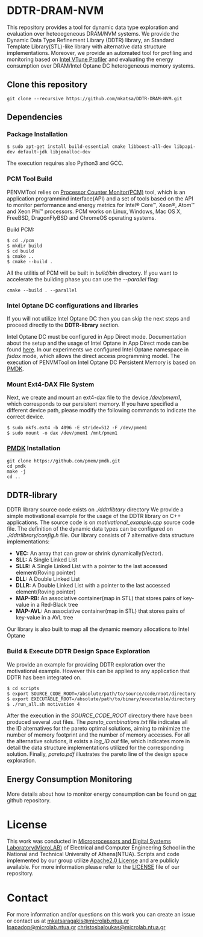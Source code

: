 # DDTR-DRAM-NVM

This repository provides a tool for dynamic data type exploration and evaluation over heteoegeneous DRAM/NVM systems. We provide the Dynamic Data Type Refinement Library (DDTR) library, an Standard Template Library(STL)-like library with alternative data structure implementations. Moreover, we provide an automated tool for profiling and monitoring based on [Intel VTune Profiler](https://www.intel.com/content/www/us/en/developer/tools/oneapi/vtune-profiler.html#gs.u2cjso) and evaluating the energy consumption over DRAM/Intel Optane DC heterogeneous memory systems. 

## Clone this repository

```
git clone --recursive https://github.com/mkatsa/DDTR-DRAM-NVM.git
```

## Dependencies

### Package Installation

```
$ sudo apt-get install build-essential cmake libboost-all-dev libpapi-dev default-jdk libjemalloc-dev
```

The execution requires also Python3 and GCC.


### PCM Tool Build

PENVMTool relies on [Processor Counter Monitor(PCM)](https://github.com/opcm/pcm) tool, which is an application programmind interface(API) and a set of tools based on the API to monitor performance and energy metrics for Intel® Core™, Xeon®, Atom™ and Xeon Phi™ processors. PCM works on Linux, Windows, Mac OS X, FreeBSD, DragonFlyBSD and ChromeOS operating systems.

Build PCM:

```
$ cd ./pcm
$ mkdir build
$ cd build
$ cmake ..
$ cmake --build .
```

All the utilitis of PCM will be built in _build/bin_ directory. If you want to accelerate the building phase you can use the _--parallel_ flag:

```
cmake --build . --parallel
```

### Intel Optane DC configurations and libraries

If you will not utilize Intel Optane DC then you can skip the next steps and proceed directly to the **DDTR-library** section.

Intel Optane DC must be configured in App Direct mode. Documentation about the setup and the usage of Intel Optane in App Direct mode can be found [here](https://www.intel.com/content/dam/support/us/en/documents/memory-and-storage/data-center-persistent-mem/Intel-Optane-DC-Persistent-Memory-Quick-Start-Guide.pdf). In our experiments we configured Intel Optane namespace in _fsdax_ mode, which allows the direct access programming model. 
The execution of PENVMTool on Intel Optane DC Persistent Memory is based on [PMDK](https://github.com/pmem/pmdk).

### Mount Ext4-DAX File System

Next, we create and mount an ext4-dax file to the device _/dev/pmem1_, which corresponds to our persistent memory. If you have specified a different device path, please modify the following commands to indicate the correct device.

```
$ sudo mkfs.ext4 -b 4096 -E stride=512 -F /dev/pmem1
$ sudo mount -o dax /dev/pmem1 /mnt/pmem1
```

### [PMDK](https://github.com/pmem/pmdk) Installation

```
git clone https://github.com/pmem/pmdk.git
cd pmdk
make -j
cd ..
```

## DDTR-library

DDTR library source code exists on _./ddtrlibtary_ directory
We provide a simple motivational example for the usage of the DDTR library on C++ applications. The source code is on _motivational\_example.cpp_ source code file. The definition of the dynamic data types can be configured on _./ddtrlibrary/config.h_ file. Our library consists of 7 alternative data structure implementations:

* **VEC:** An array that can grow or shrink dynamically(Vector). 
* **SLL:** A Single Linked List
* **SLLR:** A Single Linked List with a pointer to the last accessed element(Roving pointer)
* **DLL:** A Double Linked List
* **DLLR:** A Double Linked List with a pointer to the last accessed element(Roving pointer)
* **MAP-RB:** An associative container(map in STL) that stores pairs of key-value in a Red-Black tree
* **MAP-AVL:** An associative container(map in STL) that stores pairs of key-value in a AVL tree

Our library is also built to map all the dynamic memory allocations to Intel Optane 
 
### Build & Execute DDTR Design Space Exploration

We provide an example for providing DDTR exploration over the motivational example. However this can be applied to any application that DDTR has been integrated on.
```
$ cd scripts
$ export SOURCE_CODE_ROOT=/absolute/path/to/source/code/root/directory
$ export EXECUTABLE_ROOT=/absolute/path/to/binary/executable/directory
$ ./run_all.sh motivation 4
```
After the execution in the _SOURCE\_CODE\_ROOT_ directory there have been produced several .out files. The _pareto\_combinations.txt_ file indicates all the ID alternatives for the pareto optimal solutions, aiming to minimize the number of memory footprint and the number of memory accesses. For all the alternative solutions, it exists a _log\_ID.out_ file, which indicates more in detail the data structure implementations utilized for the corresponding solution. Finally, _pareto.pdf_ illustrates the pareto line of the design space exploration.

## Energy Consumption Monitoring

More details about how to monitor energy consumption can be found on [our](https://github.com/mkatsa/PENVMTool#energy-consumption-monitoring) github repository.


# License

This work was conducted in [Microprocessors and Digital Systems Laboratory(MicroLAB)](https://microlab.ntua.gr/) of Electrical and Computer Engineering School in the National and Technical University of Athens(NTUA). Scripts and code implemented by our group utilize [Apache2.0 License](https://www.apache.org/licenses/LICENSE-2.0) and are publicly available. For more information please refer to the [LICENSE](https://github.com/mkatsa/DDTR-DRAM-NVM/blob/main/LICENSE) file of our repository.


# Contact

For more information and/or questions on this work you can create an issue or contact us at mkatsaragakis@microlab.ntua.gr lpapadop@microlab.ntua.gr christosbaloukas@microlab.ntua.gr

